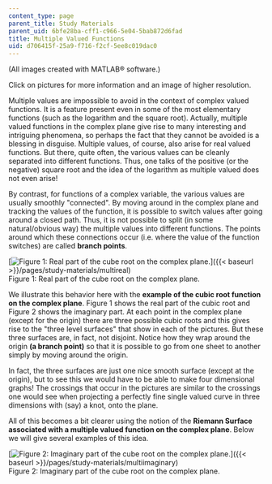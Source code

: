 ```yaml
---
content_type: page
parent_title: Study Materials
parent_uid: 6bfe28ba-cff1-c966-5e04-5bab872d6fad
title: Multiple Valued Functions
uid: d706415f-25a9-f716-f2cf-5ee8c019dac0
---
```


(All images created with MATLAB® software.)

Click on pictures for more information and an image of higher resolution.

Multiple values are impossible to avoid in the context of complex valued functions. It is a feature present even in some of the most elementary functions (such as the logarithm and the square root). Actually, multiple valued functions in the complex plane give rise to many interesting and intriguing phenomena, so perhaps the fact that they cannot be avoided is a blessing in disguise. Multiple values, of course, also arise for real valued functions. But there, quite often, the various values can be cleanly separated into different functions. Thus, one talks of the positive (or the negative) square root and the idea of the logarithm as multiple valued does not even arise!

By contrast, for functions of a complex variable, the various values are usually smoothly "connected". By moving around in the complex plane and tracking the values of the function, it is possible to switch values after going around a closed path. Thus, it is not possible to split (in some natural/obvious way) the multiple values into different functions. The points around which these connections occur (i.e. where the value of the function switches) are called **branch points**.

[![Figure 1: Real part of the cube root on the complex plane.](/courses/mathematics/18-04-complex-variables-with-applications-fall-1999/study-materials/ReCubeRoot.GIF)]({{< baseurl >}}/pages/study-materials/multireal)  
Figure 1: Real part of the cube root on the complex plane.

We illustrate this behavior here with the **example of the cubic root function on the complex plane**. Figure 1 shows the real part of the cubic root and Figure 2 shows the imaginary part. At each point in the complex plane (except for the origin) there are three possible cubic roots and this gives rise to the "three level surfaces" that show in each of the pictures. But these three surfaces are, in fact, not disjoint. Notice how they wrap around the origin **(a branch point)** so that it is possible to go from one sheet to another simply by moving around the origin.

In fact, the three surfaces are just one nice smooth surface (except at the origin), but to see this we would have to be able to make four dimensional graphs! The crossings that occur in the pictures are similar to the crossings one would see when projecting a perfectly fine single valued curve in three dimensions with (say) a knot, onto the plane.

All of this becomes a bit clearer using the notion of the **Riemann Surface associated with a multiple valued function on the complex plane**. Below we will give several examples of this idea.

[![Figure 2: Imaginary part of the cube root on the complex plane.](/courses/mathematics/18-04-complex-variables-with-applications-fall-1999/study-materials/ImCubeRoot.GIF)]({{< baseurl >}}/pages/study-materials/multiimaginary)  
Figure 2: Imaginary part of the cube root on the complex plane.